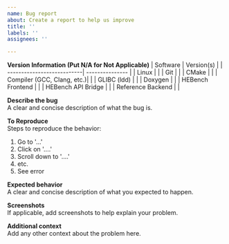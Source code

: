 ```yaml
---
name: Bug report
about: Create a report to help us improve
title: ''
labels: ''
assignees: ''

---
```


**Version Information (Put N/A for  Not Applicable)**
|          Software          |    Version(s)   |
| ---------------------------| --------------- |
| Linux                      |                 |
| Git                        |                 |
| CMake                      |                 |
| Compiler (GCC, Clang, etc.)|                 |
| GLIBC (ldd)                |                 |
| Doxygen                    |                 |
| HEBench Frontend           |                 |
| HEBench API Bridge         |                 |
| Reference Backend          |                 |

**Describe the bug**  
A clear and concise description of what the bug is.

**To Reproduce**  
Steps to reproduce the behavior:
1. Go to '...'
2. Click on '....'
3. Scroll down to '....'
4. etc.
5. See error

**Expected behavior**  
A clear and concise description of what you expected to happen.

**Screenshots**  
If applicable, add screenshots to help explain your problem.

**Additional context**  
Add any other context about the problem here.
